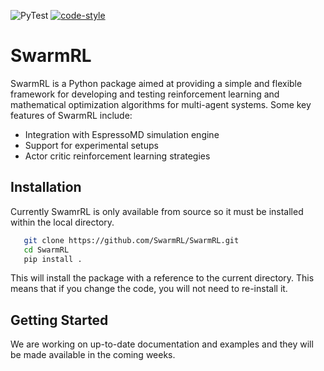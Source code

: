 ![PyTest](https://github.com/SwarmRL/SwarmRL/blob/master/.github/workflows/pytest.yml/badge.svg)
[![code-style](https://img.shields.io/badge/code%20style-black-black)](https://github.com/psf/black/)

# SwarmRL
SwarmRL is a Python package aimed at providing a simple and flexible framework for
developing and testing reinforcement learning and mathematical optimization algorithms
for multi-agent systems.
Some key features of SwarmRL include:

* Integration with EspressoMD simulation engine
* Support for experimental setups
* Actor critic reinforcement learning strategies

## Installation

Currently SwamrRL is only available from source so it must be installed within the local
directory.

```sh
   git clone https://github.com/SwarmRL/SwarmRL.git
   cd SwarmRL
   pip install .
```

This will install the package with a reference to the current directory.
This means that if you change the code, you will not need to re-install it.

## Getting Started

We are working on up-to-date documentation and examples and they will be made available
in the coming weeks.
